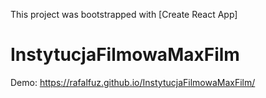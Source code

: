 
This project was bootstrapped with [Create React App]

# InstytucjaFilmowaMaxFilm

Demo: https://rafalfuz.github.io/InstytucjaFilmowaMaxFilm/

